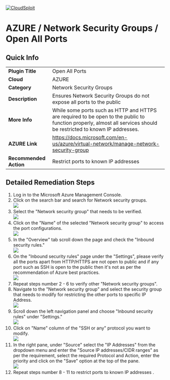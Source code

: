 [![CloudSploit](https://cloudsploit.com/img/logo-new-big-text-100.png "CloudSploit")](https://cloudsploit.com)

# AZURE / Network Security Groups / Open All Ports

## Quick Info

| | |
|-|-|
| **Plugin Title** | Open All Ports |
| **Cloud** | AZURE |
| **Category** | Network Security Groups |
| **Description** | Ensures Network Security Groups do not expose all ports to the public |
| **More Info** | While some ports such as HTTP and HTTPS are required to be open to the public to function properly, almost all services should be restricted to known IP addresses. |
| **AZURE Link** | https://docs.microsoft.com/en-us/azure/virtual-network/manage-network-security-group |
| **Recommended Action** | Restrict ports to known IP addresses |

## Detailed Remediation Steps

1. Log in to the Microsoft Azure Management Console.
2. Click on the search bar and search for Network security groups. </br> <img src="/resources/azure/networksecuritygroups/open-all-ports/step2.png"/>
3. Select the "Network security group" that needs to be verified. </br> <img src="/resources/azure/networksecuritygroups/open-all-ports/step3.png"/>
4. Click on the "Name" of the selected "Network security group" to access the port configurations. </br> <img src="/resources/azure/networksecuritygroups/open-all-ports/step4.png"/>
5. In the "Overview" tab scroll down the page and check the "Inbound security rules." </br> <img src="/resources/azure/networksecuritygroups/open-all-ports/step5.png"/>
6. On the "Inbound security rules" page under the "Settings", please verify all the ports apart from HTTP/HTTPS are not open to public and if any port such as SSH is open to the public then it's not as per the recommendation of Azure best practices.</br> <img src="/resources/azure/networksecuritygroups/open-all-ports/step6.png"/>
7. Repeat steps number 2 - 6 to verify other "Network security groups". </br>
8. Navigate to the "Network security group" and select the security group that needs to modify for restricting the other ports to specific IP Address.</br> <img src="/resources/azure/networksecuritygroups/open-all-ports/step8.png"/>
9. Scroll down the left navigation panel and choose "Inbound security rules" under "Settings."</br> <img src="/resources/azure/networksecuritygroups/open-all-ports/step9.png"/>
10. Click on "Name" column of the "SSH or any" protocol you want to modify. </br> <img src="/resources/azure/networksecuritygroups/open-all-ports/step10.png"/>
11. In the right pane, under "Source" select the "IP Addresses" from the dropdown menu and enter the "Source IP addresses/CIDR ranges" as per the requirement, select the required Protocol and Action, enter the priority and click on the "Save" option at the top of the pane. </br> <img src="/resources/azure/networksecuritygroups/open-all-ports/step11.png"/>
12. Repeat steps number 8 - 11 to restrict ports to known IP addresses .</br>
